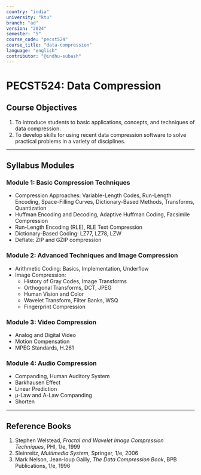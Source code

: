 ```yaml
---
country: "india"
university: "ktu"
branch: "ad"
version: "2024"
semester: "5"
course_code: "pecst524"
course_title: "data-compression"
language: "english"
contributor: "@indhu-subash"
---
```


# PECST524: Data Compression

## Course Objectives

1. To introduce students to basic applications, concepts, and techniques of data compression.  
2. To develop skills for using recent data compression software to solve practical problems in a variety of disciplines.  

---

## Syllabus Modules

### Module 1: Basic Compression Techniques
- Compression Approaches: Variable-Length Codes, Run-Length Encoding, Space-Filling Curves, Dictionary-Based Methods, Transforms, Quantization  
- Huffman Encoding and Decoding, Adaptive Huffman Coding, Facsimile Compression  
- Run-Length Encoding (RLE), RLE Text Compression  
- Dictionary-Based Coding: LZ77, LZ78, LZW  
- Deflate: ZIP and GZIP compression  

### Module 2: Advanced Techniques and Image Compression
- Arithmetic Coding: Basics, Implementation, Underflow  
- Image Compression:  
  - History of Gray Codes, Image Transforms  
  - Orthogonal Transforms, DCT, JPEG  
  - Human Vision and Color  
  - Wavelet Transform, Filter Banks, WSQ  
  - Fingerprint Compression  

### Module 3: Video Compression
- Analog and Digital Video  
- Motion Compensation  
- MPEG Standards, H.261  

### Module 4: Audio Compression
- Companding, Human Auditory System  
- Barkhausen Effect  
- Linear Prediction  
- µ-Law and A-Law Companding  
- Shorten  

---

## Reference Books

1. Stephen Welstead, *Fractal and Wavelet Image Compression Techniques*, PHI, 1/e, 1999  
2. Sleinreitz, *Multimedia System*, Springer, 1/e, 2006  
3. Mark Nelson, Jean-loup Gailly, *The Data Compression Book*, BPB Publications, 1/e, 1996  
